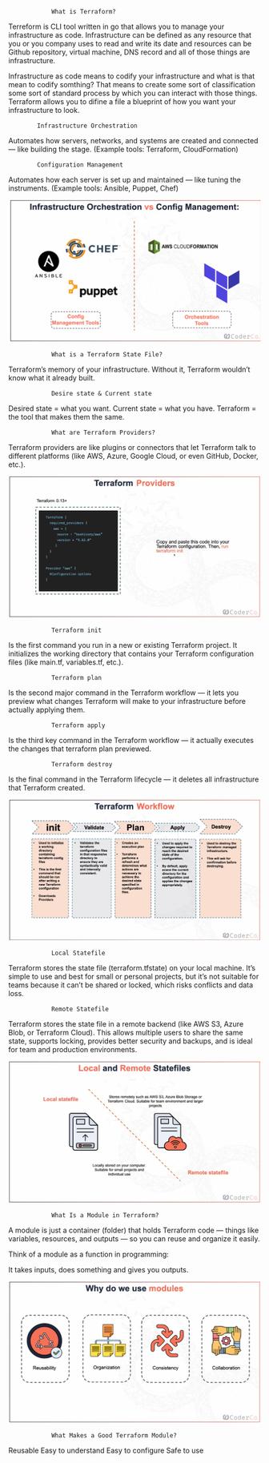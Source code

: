                 What is Terraform?

Terreform is CLI tool written in go that allows you to manage your infrastructure as code.
Infrastructure can be defined as any resource that you or you company uses to read and write its date and resources can be Github repository, virtual machine, DNS record and all of those things are infrastructure.

Infrastructure as code means to codify your infrastructure and what is that mean to codify somthing?
That means to create some sort of classification some sort of standard process by which you can interact with those things.
Terraform allows you to difine a file a blueprint of how you want your infrastructure to look.

            Infrastructure Orchestration

Automates how servers, networks, and systems are created and connected — like building the stage.
(Example tools: Terraform, CloudFormation)

            Configuration Management

Automates how each server is set up and maintained — like tuning the instruments.
(Example tools: Ansible, Puppet, Chef)

![iamge alt](https://github.com/hashim1sharif/DevOps_Journey/blob/7fedc453b2e9d5f7cf35b23d6654377a3e57efc5/Terraform/images/Screenshot%202025-10-17%20152858.png)

                What is a Terraform State File?

Terraform’s memory of your infrastructure. Without it, Terraform wouldn’t know what it already built.

                Desire state & Current state

Desired state = what you want.
Current state = what you have.
Terraform = the tool that makes them the same.

                What are Terraform Providers?

Terraform providers are like plugins or connectors that let Terraform talk to different platforms (like AWS, Azure, Google Cloud, or even GitHub, Docker, etc.).

![image alt](https://github.com/hashim1sharif/DevOps_Journey/blob/7fedc453b2e9d5f7cf35b23d6654377a3e57efc5/Terraform/images/Screenshot%202025-10-17%20163602.png)

                Terraform init

Is the first command you run in a new or existing Terraform project. It initializes the working directory that contains your Terraform configuration files (like main.tf, variables.tf, etc.).

                Terraform plan

Is the second major command in the Terraform workflow — it lets you preview what changes Terraform will make to your infrastructure before actually applying them.

                Terraform apply

Is the third key command in the Terraform workflow — it actually executes the changes that terraform plan previewed.

                Terraform destroy

Is the final command in the Terraform lifecycle — it deletes all infrastructure that Terraform created.

![image alt](https://github.com/hashim1sharif/DevOps_Journey/blob/7fedc453b2e9d5f7cf35b23d6654377a3e57efc5/Terraform/images/Screenshot%202025-10-11%20134132.png)

                Local Statefile

Terraform stores the state file (terraform.tfstate) on your local machine. It’s simple to use and best for small or personal projects, but it’s not suitable for teams because it can’t be shared or locked, which risks conflicts and data loss.

                Remote Statefile

Terraform stores the state file in a remote backend (like AWS S3, Azure Blob, or Terraform Cloud). This allows multiple users to share the same state, supports locking, provides better security and backups, and is ideal for team and production environments.

![image alt](https://github.com/hashim1sharif/DevOps_Journey/blob/7fedc453b2e9d5f7cf35b23d6654377a3e57efc5/Terraform/images/Screenshot%202025-10-18%20135058.png)


                What Is a Module in Terraform?

A module is just a container (folder) that holds Terraform code — things like variables, resources, and outputs — so you can reuse and organize it easily.

Think of a module as a function in programming:

It takes inputs, does something and gives you outputs.

![image alt](https://github.com/hashim1sharif/DevOps_Journey/blob/07efc67527505be3b967d7c2afb992d778a4a01c/Terraform/images/Screenshot%202025-10-13%20215156.png)

                What Makes a Good Terraform Module?

Reusable
Easy to understand
Easy to configure
Safe to use